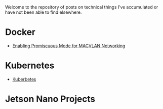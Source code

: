 Welcome to the repository of posts on technical things I've accumulated or have not been able to find elsewhere.

# Docker

- [Enabling Promiscuous Mode for MACVLAN Networking](./docker/macvlan01.md)

# Kubernetes

- [Kuberbetes](./kubernetes/kubernetes01.md)

# Jetson Nano Projects
